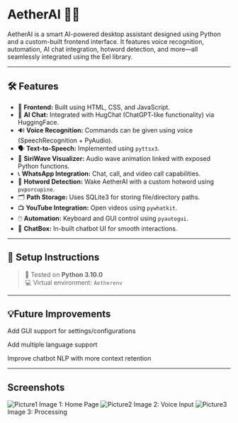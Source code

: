 # AetherAI 🧠💬

AetherAI is a smart AI-powered desktop assistant designed using Python and a custom-built frontend interface. It features voice recognition, automation, AI chat integration, hotword detection, and more—all seamlessly integrated using the Eel library.

---

## 🛠️ Features

- 🎨 **Frontend:** Built using HTML, CSS, and JavaScript.
- 🧠 **AI Chat:** Integrated with HugChat (ChatGPT-like functionality) via HuggingFace.
- 🔊 **Voice Recognition:** Commands can be given using voice (SpeechRecognition + PyAudio).
- 🗣️ **Text-to-Speech:** Implemented using `pyttsx3`.
- 🌊 **SiriWave Visualizer:** Audio wave animation linked with exposed Python functions.
- 📞 **WhatsApp Integration:** Chat, call, and video call capabilities.
- 🔐 **Hotword Detection:** Wake AetherAI with a custom hotword using `pvporcupine`.
- 🗂️ **Path Storage:** Uses SQLite3 for storing file/directory paths.
- 📺 **YouTube Integration:** Open videos using `pywhatkit`.
- 🖱️ **Automation:** Keyboard and GUI control using `pyautogui`.
- 💬 **ChatBox:** In-built chatbot UI for smooth interactions.

---

## 🔧 Setup Instructions

> 📌 Tested on **Python 3.10.0**  
> 💻 Virtual environment: `Aetherenv`

---

## 💡Future Improvements

Add GUI support for settings/configurations

Add multiple language support

Improve chatbot NLP with more context retention

---

## Screenshots

![Picture1](https://github.com/user-attachments/assets/918f97a5-14ea-483d-a2c4-87106b71799b)
Image 1: Home Page
![Picture2](https://github.com/user-attachments/assets/7fffc302-3a87-47b3-aaf9-ecc0618e98e8)
Image 2: Voice Input
![Picture3](https://github.com/user-attachments/assets/b6b6487a-30d8-41cd-94af-5c034e395752)
Image 3: Processing
